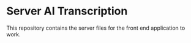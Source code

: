 <h1><strong>Server AI Transcription</strong></h1>

<p>This repository contains the server files for the front end application to work.</p>
<br>

